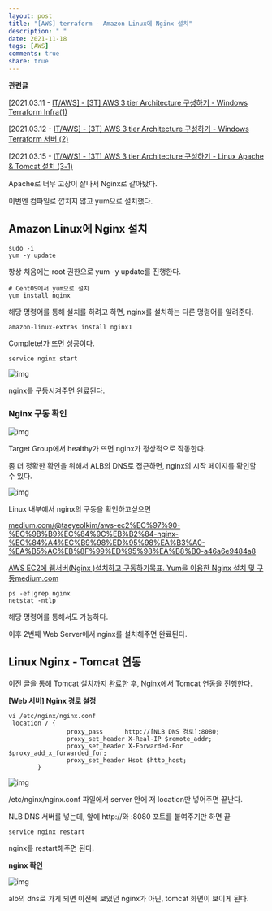 ```yaml
---
layout: post
title: "[AWS] terraform - Amazon Linux에 Nginx 설치"
description: " "
date: 2021-11-18
tags: [AWS]
comments: true
share: true
---
```


**관련글**

[2021.03.11 - [IT/AWS\] - [3T] AWS 3 tier Architecture 구성하기 - Windows Terraform Infra(1)](https://honeywater97.tistory.com/87)

[2021.03.12 - [IT/AWS\] - [3T] AWS 3 tier Architecture 구성하기 - Windows Terraform 서버 (2)](https://honeywater97.tistory.com/88)

[2021.03.15 - [IT/AWS\] - [3T] AWS 3 tier Architecture 구성하기 - Linux Apache & Tomcat 설치 (3-1)](https://honeywater97.tistory.com/90)

Apache로 너무 고장이 잘나서 Nginx로 갈아탔다.

이번엔 컴파일로 깝치지 않고 yum으로 설치했다.

 



## Amazon Linux에 Nginx 설치



```
sudo -i
yum -y update
```

항상 처음에는 root 권한으로 yum -y update를 진행한다.

 

```
# CentOS에서 yum으로 설치
yum install nginx
```

해당 명령어를 통해 설치를 하려고 하면, nginx를 설치하는 다른 명령어를 알려준다.

 

```
amazon-linux-extras install nginx1
```

Complete!가 뜨면 성공이다.

 

```
service nginx start
```



![img](https://blog.kakaocdn.net/dn/DdhKo/btq0iWXu3Ug/6wOzVzHED1KmyPXIlsDBT0/img.png)



nginx를 구동시켜주면 완료된다.

 

 



### Nginx 구동 확인



![img](https://blog.kakaocdn.net/dn/cCcZPK/btq0bvN7UD6/1goutRAOGpBuJoZTKGI5Sk/img.png)





Target Group에서 healthy가 뜨면 nginx가 정상적으로 작동한다.

좀 더 정확한 확인을 위해서 ALB의 DNS로 접근하면, nginx의 시작 페이지를 확인할 수 있다.



![img](https://blog.kakaocdn.net/dn/y6QNQ/btq0donpqJp/F3PiekMVBkQqjuTrgdKKlk/img.png)



Linux 내부에서 nginx의 구동을 확인하고싶으면

[medium.com/@taeyeolkim/aws-ec2%EC%97%90-%EC%9B%B9%EC%84%9C%EB%B2%84-nginx-%EC%84%A4%EC%B9%98%ED%95%98%EA%B3%A0-%EA%B5%AC%EB%8F%99%ED%95%98%EA%B8%B0-a46a6e9484a8](https://medium.com/@taeyeolkim/aws-ec2에-웹서버-nginx-설치하고-구동하기-a46a6e9484a8)

[ AWS EC2에 웹서버(Nginx )설치하고 구동하기목표. Yum을 이용한 Nginx 설치 및 구동medium.com](https://medium.com/@taeyeolkim/aws-ec2에-웹서버-nginx-설치하고-구동하기-a46a6e9484a8)

```
ps -ef|grep nginx
netstat -ntlp
```

해당 명령어를 통해서도 가능하다.

 

이후 2번째 Web Server에서 nginx를 설치해주면 완료된다.

 

 



## Linux Nginx - Tomcat 연동



이전 글을 통해 Tomcat 설치까지 완료한 후, Nginx에서 Tomcat 연동을 진행한다.

 

**[Web 서버] Nginx 경로 설정**

```
vi /etc/nginx/nginx.conf
 location / {
                proxy_pass      http://[NLB DNS 경로]:8080;
                proxy_set_header X-Real-IP $remote_addr;
                proxy_set_header X-Forwarded-For $proxy_add_x_forwarded_for;
                proxy_set_header Hsot $http_host;
        }
```



![img](https://blog.kakaocdn.net/dn/uFztv/btq0fj67FOP/KgZ6fYuft9PhFONt5KNwkK/img.png)



/etc/nginx/nginx.conf 파일에서 server 안에 저 location만 넣어주면 끝난다.

NLB DNS 서버를 넣는데, 앞에 http://와 :8080 포트를 붙여주기만 하면 끝

```
service nginx restart
```

nginx를 restart해주면 된다.

 

**nginx 확인**



![img](https://blog.kakaocdn.net/dn/bc123F/btq0dousPZF/l1bUJkBujbEa2yRsvn6qEK/img.png)



alb의 dns로 가게 되면 이전에 보였던 nginx가 아닌, tomcat 화면이 보이게 된다.